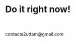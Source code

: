 <h1>
Do it right now!
</h1>
</br>
</br>
contacts2uttam@gmail.com
</br>
</br>
<!---
vermauttam/vermauttam is a ✨ special ✨ repository because its `README.md` (this file) appears on your GitHub profile.
You can click the Preview link to take a look at your changes.
--->
